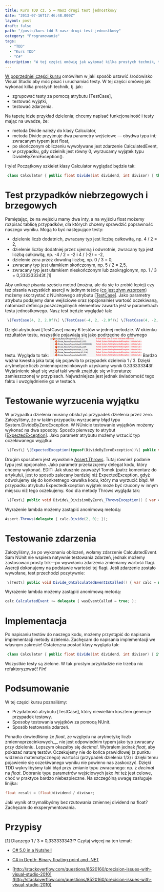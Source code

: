 ```yaml
---
title: Kurs TDD cz. 5 — Nasz drugi test jednostkowy
date: "2013-07-16T17:46:48.000Z"
layout: post
draft: false
path: "/posts/kurs-tdd-5-nasz-drugi-test-jednostkowy"
category: "Programowanie"
tags:
  - "TDD"
  - "Kurs TDD"
  - "C#"
description: "W tej części omówię jak wykonać kilka prostych technik, tj. jak zgrupować testy za pomocą atrybutu [TestCase], testować wyjątki, testować zdarzenia."
---
```


[W poprzedniej części kursu](http://dariuszwozniak.net/2013/06/30/kurs-tdd-czesc-4-nasz-pierwszy-test-jednostkowy/ "Kurs TDD część 4: Nasz pierwszy test jednostkowy") omówiłem w jaki sposób ustawić środowisko Visual Studio aby móc pisać i uruchamiać testy. W tej części omówię jak wykonać kilka prostych technik, tj. jak:

*   zgrupować testy za pomocą atrybutu \[TestCase\],
*   testować wyjątki,
*   testować zdarzenia.

Na tapetę idzie przykład dzielenia; chcemy napisać funkcjonalność i testy mając na uwadze, że:

*   metoda Divide należy do klasy Calculator,
*   metoda Divide przyjmuje dwa parametry wejściowe — obydwa typu int; zwracanym typem jest float,
*   po skończonym obliczeniu wywoływane jest zdarzenie CalculatedEvent,
*   w przypadku, gdy dzielnik jest równy 0, wyrzucamy wyjątek typu DivideByZeroException().

I tyle! Początkowy szkielet klasy Calculator wyglądać będzie tak: 
```csharp
 class Calculator { public float Divide(int dividend, int divisor) { throw new NotImplementedException(); } public event EventHandler CalculatedEvent; protected virtual void OnCalculated() { var handler = CalculatedEvent; if (handler != null) handler(this, EventArgs.Empty); } } 
```


# Test przypadków niebrzegowych i brzegowych

Pamiętając, że na wejściu mamy dwa inty, a na wyjściu float możemy rozpisać tablicę przypadków, dla których chcemy sprawdzić poprawność naszego wyniku. Mogą to być następujące testy:

*   dzielenie liczb dodatnich, zwracany typ jest liczbą całkowitą, np. 4 / 2 = 2,
*   dzielenie liczby dodatniej przez ujemną i odwrotnie, zwracany typ jest liczbą całkowitą, np. -4 / 2 = -2 i 4 / (-2) = -2,
*   dzielenie zera przez dowolną liczbę, np. 0 / 3 = 0,
*   zwracany typ jest ułamkiem skończonym, np. 5 / 2 = 2,5,
*   zwracany typ jest ułamkiem nieskończonym lub zaokrąglonym, np. 1 / 3 = 0,333333343f.\[1\]

Aby uniknąć pisania sześciu metod (można, ale da się to zrobić lepiej) czy też pisania wszystkich asercji w jednym teście ([co jest złym wzorcem](http://dariuszwozniak.net/2013/06/30/kurs-tdd-czesc-4-nasz-pierwszy-test-jednostkowy/ "Kurs TDD część 4: Nasz pierwszy test jednostkowy")) możemy skorzystać z NUnitowego atrybutu \[[TestCase](http://nunit.org/?p=testCase&r=2.5)\]. Jako parametry atrybutu podajemy dane wejściowe oraz (opcjonalnie) wartość oczekiwaną, natomiast definicja poszczególnych elementów zawarta jest w parametrach testu jednostkowego. Nasz test będzie wyglądać tak: 
```csharp
 \[TestCase(4, 2, 2.0f)\] \[TestCase(-4, 2, -2.0f)\] \[TestCase(4, -2, -2.0f)\] \[TestCase(0, 3, 0.0f)\] \[TestCase(5, 2, 2.5f)\] \[TestCase(1, 3, 0.333333343f)\] public void Divide_ReturnsProperValue(int dividend, int divisor, float expectedQuotient) { var calc = new Calculator(); var quotient = calc.Divide(dividend, divisor); Assert.AreEqual(expectedQuotient, quotient); } 
```
 Dzięki atrybutowi \[TestCase\] mamy 6 testów w jednej metodzie. W okienku rezultatów testu, wszystkie pojawiają się jako podrzędne do głównego testu. Wygląda to tak: [![testcase](12e4f69b-0dc1-4146-b925-39f0a0071525.png)](http://dariuszwozniaknet.files.wordpress.com/2013/07/testcase.png) Bardzo ważna kwestia jaka tutaj się pojawiła to przypadek dzielenia 1 / 3. Dzięki arytmetyce liczb zmiennoprzecinkowych uzyskamy wynik 0.3333333**4**3f. Wyjaśnienie skąd się wział taki wynik znajduje się w literaturze zamieszczonej w przypisach. Najważniejsza jest jednak świadomość tego faktu i uwzględnienie go w testach.

# Testowanie wyrzucenia wyjątku

W przypadku dzielenia musimy obsłużyć przypadek dzielenia przez zero. Założyliśmy, że w takim przypadku wyrzucamy błąd typu System.DivideByZeroException. W NUnicie testowanie wyjątków możemy wykonać na dwa sposoby. Sposób pierwszy to atrybut \[[ExpectedException](http://www.nunit.com/index.php?p=exception&r=2.4.3)\]. Jako parametr atrybutu możemy wrzucić typ oczekiwanego wyjątku: 
```csharp
 \[Test\] \[ExpectedException(typeof(DivideByZeroException))\] public void Divide\_DivisionByZero\_ThrowsException() { var calc = new Calculator(); calc.Divide(2, 0); } 
```
 Drugim sposobem jest wywołanie [Assert.Throws](http://www.nunit.org/index.php?p=assertThrows&r=2.5). Tutaj również podanie typu jest opcjonalne. Jako parametr przekazujemy delegat kodu, który chcemy wykonać. EDIT: Jak słusznie zauważył Tomek (patrz komentarz do artykułu), jest to sposób zalecany bardziej niż ExpectedException, gdyż odwołujemy się do konkretnego kawałka kodu, który ma wyrzucić błąd. W przypadku atrybutu ExpectedException wyjątek może być rzucony w innym miejscu niż tego oczekujemy. Kod dla metody Throws wygląda tak: 
```csharp
 \[Test\] public void Divide\_DivisionByZero\_ThrowsException() { var calc = new Calculator(); Assert.Throws<DivideByZeroException>(() => calc.Divide(2, 0)); } 
```
 Wyrażenie lambda możemy zastąpić anonimową metodą: 
```csharp
Assert.Throws(delegate { calc.Divide(2, 0); });
```


# Testowanie zdarzenia

Założyliśmy, że po wykonaniu obliczeń, wołamy zdarzenie CalculatedEvent. Sam NUnit nie wspiera natywnie testowania zdarzeń, jednak możemy zastosować prosty trik—po wywołaniu zdarzenia zmieniamy wartość flagi. Asercji dokonujemy na podstawie wartości tej flagi. Jeśli zdarzenie zostało wywołane, test przechodzi pozytywnie: 
```csharp
 \[Test\] public void Divide_OnCalculatedEventIsCalled() { var calc = new Calculator(); bool wasEventCalled = false; calc.CalculatedEvent += (sender, args) => wasEventCalled = true; calc.Divide(1, 2); Assert.IsTrue(wasEventCalled); } 
```
 Wyrażenie lambda możemy zastąpić anonimową metodą: 
```csharp
calc.CalculatedEvent += delegate { wasEventCalled = true; };
```


# Implementacja

Po napisaniu testów do naszego kodu, możemy przystąpić do napisania implementacji metody dzielenia. Zachęcam do napisania implementacji we własnym zakresie! Ostateczna postać klasy wygląda tak: 
```csharp
 class Calculator { public float Divide(int dividend, int divisor) { if (divisor == 0) throw new DivideByZeroException(); float result = (float)dividend / divisor; OnCalculated(); return result; } public event EventHandler CalculatedEvent; protected virtual void OnCalculated() { var handler = CalculatedEvent; if (handler != null) handler(this, EventArgs.Empty); } } 
```
 Wszystkie testy są zielone. W tak prostym przykładzie nie trzeba nic refaktoryzować! _Fin!_

# Podsumowanie

W tej części kursu poznaliśmy:

*   Przydatność atrybutu \[TestCase\], który niewielkim kosztem generuje przypadek testowy.
*   Sposoby testowania wyjątków za pomocą NUnit.
*   Sposób testowania zdarzeń.

Ponadto dowiedliśmy że _float_, ze względu na arytmetykę liczb zmiennoprzecinkowych_,_ nie jest odpowiednim typem jako typ zwracany przy dzieleniu. Lepszym okazałby się _decimal_. Wybrałem jednak _float_, aby pokazać naturę testów. Oczekujemy nie do końca prawidłowej (z punktu widzenia matematycznego) wartości (przypadek dzielenia 1/3) i dzięki temu pojawienie się oczekiwanego wyniku nie powinno nas zaskoczyć. Dzięki TDD wykrylibyśmy taki błąd przy zmianie typu zwracanego: np. z _decimal_ na _float_. Dobranie typu parametrów wejściowych jako _int_ też jest celowe, choć w praktyce bardzo niebezpieczne. Na szczególną uwagę zasługuje linijka: 
```csharp
float result = (float)dividend / divisor;
```
 Jaki wynik otrzymalibyśmy bez rzutowania zmiennej dividend na float? Zachęcam do eksperymentowania.

# Przypisy

\[1\] Dlaczego 1 / 3 = 0,333333343f? Czytaj więcej na ten temat:

*   [C# 5.0 in a Nutshell](http://books.google.pl/books?id=t1de8nSVYnkC&pg=PA234&lpg=PA234&dq=0.333333343+float+c%23&source=bl&ots=24tgZxIm6z&sig=U_te6Rc-o5mnNukFVtz5gkv_45o&hl=en&sa=X&ei=y3blUbPuD4HUtQbi34Eg&redir_esc=y#v=onepage&q=0.333333343%20float%20c%23&f=false)
*   [C# in Depth: Binary floating point and .NET](http://csharpindepth.com/Articles/General/FloatingPoint.aspx)
    
*   [http://stackoverflow.com/questions/8520160/precision-issues-with-visual-studio-2010](http://stackoverflow.com/questions/8520160/precision-issues-with-visual-studio-2010)